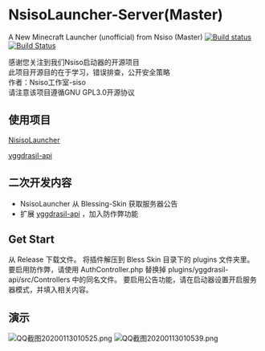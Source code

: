 # NsisoLauncher-Server(Master)
A New Minecraft Launcher (unofficial) from Nsiso (Master)
[![Build status](https://ci.appveyor.com/api/projects/status/st6w0l4x1fvf6m5f/branch/master?svg=true)](https://ci.appveyor.com/project/nsisogf/nsisolauncher/branch/master)
[![Build Status](https://nsisogf.visualstudio.com/NsisoLauncher/_apis/build/status/Nsiso.NsisoLauncher?branchName=master)](https://nsisogf.visualstudio.com/NsisoLauncher/_build/latest?definitionId=1&branchName=master)

感谢您关注到我们Nsiso启动器的开源项目  
此项目开源目的在于学习，错误排查，公开安全策略  
作者：Nsiso工作室-siso  
请注意该项目遵循GNU GPL3.0开源协议  
## 使用项目
[NisisoLauncher](https://github.com/Nsiso/NsisoLauncher)

[yggdrasil-api](https://github.com/bs-community/yggdrasil-api)

## 二次开发内容
 + NsisoLauncher 从 Blessing-Skin 获取服务器公告
 + 扩展 [yggdrasil-api](https://github.com/bs-community/yggdrasil-api) ，加入防作弊功能
## Get Start
从 Release 下载文件。
将插件解压到 Bless Skin 目录下的 plugins 文件夹里。
要启用防作弊，请使用 AuthController.php 替换掉 plugins/yggdrasil-api/src/Controllers 中的同名文件。
要启用公告功能，请在启动器设置开启服务器模式，并填入相关内容。
## 演示
![QQ截图20200113010525.png](https://magic.yukino.co/view/1/2020/01/13/fo3pnJGa/QQ%E6%88%AA%E5%9B%BE20200113010525.png)
![QQ截图20200113010539.png](https://magic.yukino.co/view/1/2020/01/17/S5UBA0SR/QQ%E6%88%AA%E5%9B%BE20200117233345.png)
